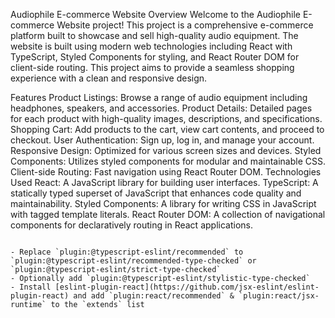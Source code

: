Audiophile E-commerce Website
Overview
Welcome to the Audiophile E-commerce Website project! This project is a comprehensive e-commerce platform built to showcase and sell high-quality audio equipment. The website is built using modern web technologies including React with TypeScript, Styled Components for styling, and React Router DOM for client-side routing. This project aims to provide a seamless shopping experience with a clean and responsive design.

Features
Product Listings: Browse a range of audio equipment including headphones, speakers, and accessories.
Product Details: Detailed pages for each product with high-quality images, descriptions, and specifications.
Shopping Cart: Add products to the cart, view cart contents, and proceed to checkout.
User Authentication: Sign up, log in, and manage your account.
Responsive Design: Optimized for various screen sizes and devices.
Styled Components: Utilizes styled components for modular and maintainable CSS.
Client-side Routing: Fast navigation using React Router DOM.
Technologies Used
React: A JavaScript library for building user interfaces.
TypeScript: A statically typed superset of JavaScript that enhances code quality and maintainability.
Styled Components: A library for writing CSS in JavaScript with tagged template literals.
React Router DOM: A collection of navigational components for declaratively routing in React applications.

```

- Replace `plugin:@typescript-eslint/recommended` to `plugin:@typescript-eslint/recommended-type-checked` or `plugin:@typescript-eslint/strict-type-checked`
- Optionally add `plugin:@typescript-eslint/stylistic-type-checked`
- Install [eslint-plugin-react](https://github.com/jsx-eslint/eslint-plugin-react) and add `plugin:react/recommended` & `plugin:react/jsx-runtime` to the `extends` list
